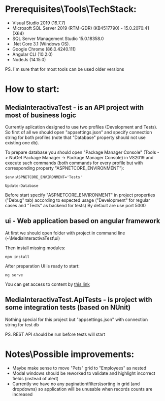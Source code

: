# Prerequisites\Tools\TechStack:
- Visual Studio 2019 (16.7.7)
- Microsoft SQL Server 2019 (RTM-GDR) (KB4517790) - 15.0.2070.41 (X64)
- SQL Server Management Studio 15.0.18358.0
- .Net Core 3.1 (Windows OS).
- Google Chrome (86.0.4240.111)
- Angular CLI (10.2.0)
- NodeJs (14.15.0)

PS. I`m sure that for most tools can be used older versions

# How to start:

## MediaInteractivaTest - is an API project with most of business logic

Currently aplication designed to use two profiles (Development and Tests). So first of all we should open "appsettings.json" and specify connection string for both profiles (note that "Database" property should not use existing one db).

To prepare database you should open "Package Manager Console" (Tools -> NuGet Package Manager -> Package Manager Console) in VS2019 and execute such commands (both commands for every profile but with corresponding property "ASPNETCORE_ENVIRONMENT"):

```
$env:ASPNETCORE_ENVIRONMENT='Tests'

Update-Database
```

Before start specify "ASPNETCORE_ENVIRONMENT" in project properties ("Debug" tab) according to expected usage ("Development" for regular cases and "Tests" as backend for tests)
By default are use port 5000

## ui - Web application based on angular framework

At first we should open folder with project in command line (~\MediaInteractivaTest\ui)

Then install missing modules:

```
npm install
```

After preparation UI is ready to start:

```
ng serve
```

You can get access to content by [this link](http://localhost:4200/)

## MediaInteractivaTest.ApiTests - is project with some integration tests (based on NUnit)
Nothing special for this project but "appsettings.json" with connection string for test db

PS. REST API should be run before tests will start

# Notes\Possible improvements:
- Maybe make sense to move "Pets" grid to "Employees" as nested
- Modal windows should be reworked to validate and highlight incorrect fields (instead of alert)
- Currently we have no any pagination\filters\sorting in grid (and dropdowns) so application will be unusable when records counts are increased
